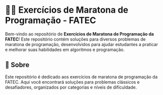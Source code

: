 # 🏃‍♂️ Exercícios de Maratona de Programação - FATEC

Bem-vindo ao repositório de **Exercícios de Maratona de Programação da FATEC**! Este repositório contém soluções para diversos problemas de maratona de programação, desenvolvidos para ajudar estudantes a praticar e melhorar suas habilidades em algoritmos e programação.

## 📜 Sobre

Este repositório é dedicado aos exercícios de maratona de programação da FATEC. Aqui você encontrará soluções para problemas clássicos e desafiadores, organizados por categorias e níveis de dificuldade.

